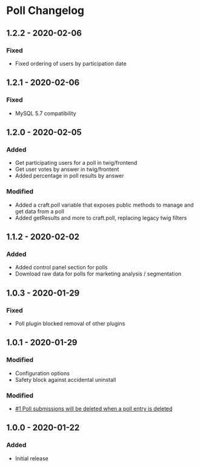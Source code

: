 # Poll Changelog

## 1.2.2 - 2020-02-06

### Fixed
- Fixed ordering of users by participation date

## 1.2.1 - 2020-02-06

### Fixed
- MySQL 5.7 compatibility

## 1.2.0 - 2020-02-05

### Added
- Get participating users for a poll in twig/frontend
- Get user votes by answer in twig/frontent
- Added percentage in poll results by answer

### Modified
- Added a craft.poll variable that exposes public methods to manage and get data from a poll
- Added getResults and more to craft.poll, replacing legacy twig filters

## 1.1.2 - 2020-02-02

### Added
- Added control panel section for polls
- Download raw data for polls for marketing analysis / segmentation

## 1.0.3 - 2020-01-29

### Fixed
- Poll plugin blocked removal of other plugins

## 1.0.1 - 2020-01-29

### Modified
- Configuration options
- Safety block against accidental uninstall

### Modified
- [#1 Poll submissions will be deleted when a poll entry is deleted](https://github.com/24hoursmedia-craftcms/poll/issues/1)

## 1.0.0 - 2020-01-22
### Added
- Initial release
